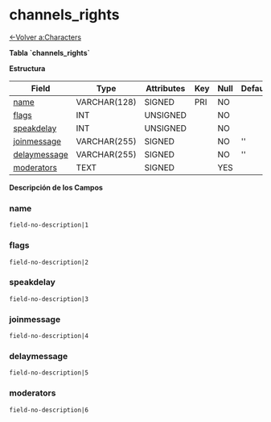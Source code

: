 # channels\_rights

[<-Volver a:Characters](database-characters)

**Tabla \`channels\_rights\`**

**Estructura**

| Field             | Type         | Attributes | Key | Null | Default | Extra | Comment |
| ----------------- | ------------ | ---------- | --- | ---- | ------- | ----- | ------- |
| [name][1]         | VARCHAR(128) | SIGNED     | PRI | NO   |         |       |         |
| [flags][2]        | INT          | UNSIGNED   |     | NO   |         |       |         |
| [speakdelay][3]   | INT          | UNSIGNED   |     | NO   |         |       |         |
| [joinmessage][4]  | VARCHAR(255) | SIGNED     |     | NO   | ''      |       |         |
| [delaymessage][5] | VARCHAR(255) | SIGNED     |     | NO   | ''      |       |         |
| [moderators][6]   | TEXT         | SIGNED     |     | YES  |         |       |         |

[1]: #name
[2]: #flags
[3]: #speakdelay
[4]: #joinmessage
[5]: #delaymessage
[6]: #moderators

**Descripción de los Campos**

### name

`field-no-description|1`

### flags

`field-no-description|2`

### speakdelay

`field-no-description|3`

### joinmessage

`field-no-description|4`

### delaymessage

`field-no-description|5`

### moderators

`field-no-description|6`
